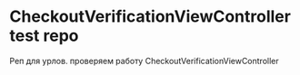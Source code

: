 # CheckoutVerificationViewController test repo

Pеп для урлов. проверяем работу CheckoutVerificationViewController
